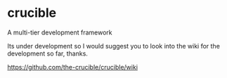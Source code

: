 crucible
========

A multi-tier development framework

Its under development so I would suggest you to look into the wiki for the development so far, thanks.

https://github.com/the-crucible/crucible/wiki
